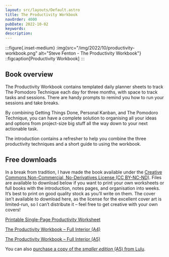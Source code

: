```yaml
---
layout: src/layouts/Default.astro
title: The Productivity Workbook
navOrder: 4000
pubDate: 2022-10-02
keywords: 
description: 
---
```


:::figure{.inset-medium}
:img{src="/img/2022/10/productivity-workbook.png" alt="Steve Fenton - The Productivity Workbook"}
::figcaption[Productivity Workbook]
:::

## Book overview

The Productivity Workbook contains templated daily planner sheets to track The Pomodoro Technique each day for three months, with space to track tasks and sessions. There are handy prompts to remind you how to run your sessions and take breaks.

By combining Getting Things Done, Personal Kanban, and The Pomodoro Technique, you can have a complete solution to organising all your ideas and options from project-size big stuff all the way down to your next actionable task.

The introduction contains a refresher to help you combine the three productivity techniques and a short guide to using the workbook.

## Free downloads

In a break from tradition, I have made the book available under the [Creative Commons Non-Commercial, No-Derivatives License (CC BY-NC-ND)](https://www.creativecommons.org/licenses/by-nc-nd/4.0/). Files are available to download below if you want to print your own worksheets or full books with the introduction, notes pages, and organisation into weeks. It’s best to print on good quality stock as you’ll write on them. The cover isn’t available to download here, as the license for the excellent cover art is limited-run, so I can’t distribute it – feel free to get creative with your own covers!

[Printable Single-Page Productivity Worksheet](/downloads/the-productivity-worksheet.pdf)

[The Productivity Workbook – Full Interior (A4)](/downloads/the-productivity-workbook-full.pdf)

[The Productivity Workbook – Full Interior (A5)](/downloads/the-productivity-workbook-smaller.pdf)

You can also [purchase a copy of the *smaller edition* (A5) from Lulu](https://www.lulu.com/shop/steve-fenton/the-productivity-workbook-pocket-edition/paperback/product-pq72zy.html).